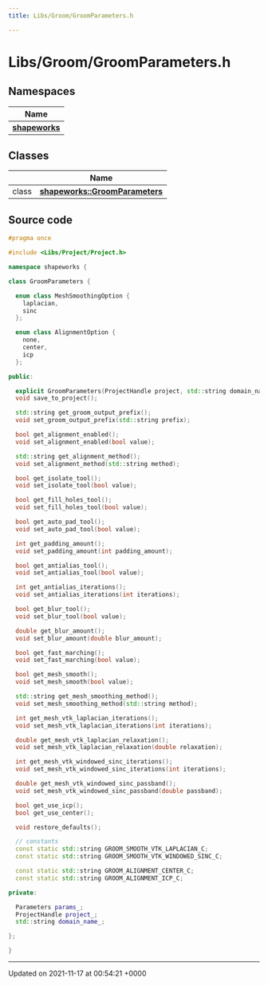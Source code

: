 ```yaml
---
title: Libs/Groom/GroomParameters.h

---
```


# Libs/Groom/GroomParameters.h



## Namespaces

| Name           |
| -------------- |
| **[shapeworks](../Namespaces/namespaceshapeworks.md)**  |

## Classes

|                | Name           |
| -------------- | -------------- |
| class | **[shapeworks::GroomParameters](../Classes/classshapeworks_1_1GroomParameters.md)**  |




## Source code

```cpp
#pragma once

#include <Libs/Project/Project.h>

namespace shapeworks {

class GroomParameters {

  enum class MeshSmoothingOption {
    laplacian,
    sinc
  };

  enum class AlignmentOption {
    none,
    center,
    icp
  };

public:

  explicit GroomParameters(ProjectHandle project, std::string domain_name = "");
  void save_to_project();

  std::string get_groom_output_prefix();
  void set_groom_output_prefix(std::string prefix);

  bool get_alignment_enabled();
  void set_alignment_enabled(bool value);

  std::string get_alignment_method();
  void set_alignment_method(std::string method);

  bool get_isolate_tool();
  void set_isolate_tool(bool value);

  bool get_fill_holes_tool();
  void set_fill_holes_tool(bool value);

  bool get_auto_pad_tool();
  void set_auto_pad_tool(bool value);

  int get_padding_amount();
  void set_padding_amount(int padding_amount);

  bool get_antialias_tool();
  void set_antialias_tool(bool value);

  int get_antialias_iterations();
  void set_antialias_iterations(int iterations);

  bool get_blur_tool();
  void set_blur_tool(bool value);

  double get_blur_amount();
  void set_blur_amount(double blur_amount);

  bool get_fast_marching();
  void set_fast_marching(bool value);

  bool get_mesh_smooth();
  void set_mesh_smooth(bool value);

  std::string get_mesh_smoothing_method();
  void set_mesh_smoothing_method(std::string method);

  int get_mesh_vtk_laplacian_iterations();
  void set_mesh_vtk_laplacian_iterations(int iterations);

  double get_mesh_vtk_laplacian_relaxation();
  void set_mesh_vtk_laplacian_relaxation(double relaxation);

  int get_mesh_vtk_windowed_sinc_iterations();
  void set_mesh_vtk_windowed_sinc_iterations(int iterations);

  double get_mesh_vtk_windowed_sinc_passband();
  void set_mesh_vtk_windowed_sinc_passband(double passband);

  bool get_use_icp();
  bool get_use_center();

  void restore_defaults();

  // constants
  const static std::string GROOM_SMOOTH_VTK_LAPLACIAN_C;
  const static std::string GROOM_SMOOTH_VTK_WINDOWED_SINC_C;

  const static std::string GROOM_ALIGNMENT_CENTER_C;
  const static std::string GROOM_ALIGNMENT_ICP_C;

private:

  Parameters params_;
  ProjectHandle project_;
  std::string domain_name_;

};

}
```


-------------------------------

Updated on 2021-11-17 at 00:54:21 +0000
